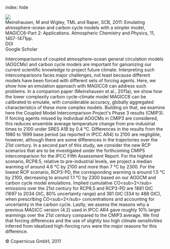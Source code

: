 index: hide

<div class="Citation">
    <div class="Citation-thumb CitationThumb-linked"  data-href="https://doi.org/10.5194/acp-11-1457-2011">
      <img src="https://static.claimspace.cloud/climate-study-static/refs/thumbs/12/Meinshausen_et_al_2011-thumb.png" />
    </div>

  <div class="Citation-body">
    <div class="Citation-text">Meinshausen, M and Wigley, TML and Raper, SCB, 2011: Emulating atmosphere-ocean and carbon cycle models with a simpler model, MAGICC6-Part 2: Applications. <span class="Article-journal">Atmospheric Chemistry and Physics, </span><span class="Article-volume">11, </span>1457-1471pp.</div>
    <div class="Citation-links">
      <div class="CitationLink" data-href="https://doi.org/10.5194/acp-11-1457-2011">
        <div class="CitationLink-icon CitationLink-Doi"></div>
        <div class="CitationLink-text">DOI</div>
      </div>
      <div class="CitationLink" data-href="https://scholar.google.com/scholar?q=10.5194/acp-11-1457-2011">
        <div class="CitationLink-icon CitationLink-Scholar"></div>
        <div class="CitationLink-text">Google Scholar</div>
      </div>
    </div>
  </div>
</div>

Intercomparisons of coupled atmosphere-ocean general circulation models (AOGCMs) and carbon cycle models are important for galvanizing our current scientific knowledge to project future climate. Interpreting such intercomparisons faces major challenges, not least because different models have been forced with different sets of forcing agents. Here, we show how an emulation approach with MAGICC6 can address such problems. In a companion paper (Meinshausen et al., 2011a), we show how the lower complexity carbon cycle-climate model MAGICC6 can be calibrated to emulate, with considerable accuracy, globally aggregated characteristics of these more complex models. Building on that, we examine here the Coupled Model Intercomparison Project's Phase 3 results (CMIP3). If forcing agents missed by individual AOGCMs in CMIP3 are considered, this reduces ensemble average temperature change from pre-industrial times to 2100 under SRES A1B by 0.4 °C. Differences in the results from the 1980 to 1999 base period (as reported in IPCC AR4) to 2100 are negligible, however, although there are some differences in the trajectories over the 21st century. In a second part of this study, we consider the new RCP scenarios that are to be investigated under the forthcoming CMIP5 intercomparison for the IPCC Fifth Assessment Report. For the highest scenario, RCP8.5, relative to pre-industrial levels, we project a median warming of around 4.6 °C by 2100 and more than 7 °C by 2300. For the lowest RCP scenario, RCP3-PD, the corresponding warming is around 1.5 °C by 2100, decreasing to around 1.1 °C by 2300 based on our AOGCM and carbon cycle model emulations. Implied cumulative CO&lt;sub&gt;2&lt;/sub&gt; emissions over the 21st century for RCP8.5 and RCP3-PD are 1881 GtC (1697 to 2034 GtC, 80% uncertainty range) and 381 GtC (334 to 488 GtC), when prescribing CO&lt;sub&gt;2&lt;/sub&gt; concentrations and accounting for uncertainty in the carbon cycle. Lastly, we assess the reasons why a previous MAGICC version (4.2) used in IPCC AR4 gave roughly 10% larger warmings over the 21st century compared to the CMIP3 average. We find that forcing differences and the use of slightly too high climate sensitivities inferred from idealized high-forcing runs were the major reasons for this difference.

<div class="Citation-copy">
&copy; Copernicus GmbH, 2011
</div>